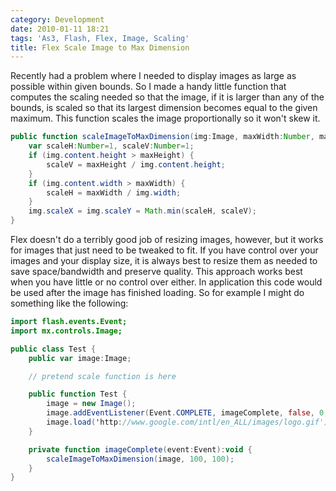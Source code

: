 ```yaml
---
category: Development
date: 2010-01-11 18:21
tags: 'As3, Flash, Flex, Image, Scaling'
title: Flex Scale Image to Max Dimension
---
```


Recently had a problem where I needed to display images as large as
possible within given bounds. So I made a handy little function that
computes the scaling needed so that the image, if it is larger than any
of the bounds, is scaled so that its largest dimension becomes equal to
the given maximum. This function scales the image proportionally so it
won't skew it.

```actionscript
public function scaleImageToMaxDimension(img:Image, maxWidth:Number, maxHeight:Number):void {
    var scaleH:Number=1, scaleV:Number=1;
    if (img.content.height > maxHeight) {
        scaleV = maxHeight / img.content.height;
    }
    if (img.content.width > maxWidth) {
        scaleH = maxWidth / img.width;
    }
    img.scaleX = img.scaleY = Math.min(scaleH, scaleV);
}
```

Flex doesn't do a terribly good job of resizing images, however, but it
works for images that just need to be tweaked to fit. If you have
control over your images and your display size, it is always best to
resize them as needed to save space/bandwidth and preserve quality. This
approach works best when you have little or no control over either. In
application this code would be used after the image has finished
loading. So for example I might do something like the following:

```actionscript
import flash.events.Event;
import mx.controls.Image;

public class Test {
    public var image:Image;

    // pretend scale function is here

    public function Test {
        image = new Image();
        image.addEventListener(Event.COMPLETE, imageComplete, false, 0, true);
        image.load('http://www.google.com/intl/en_ALL/images/logo.gif')
    }

    private function imageComplete(event:Event):void {
        scaleImageToMaxDimension(image, 100, 100);
    }
}
```
